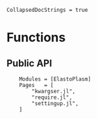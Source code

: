 ```@meta
CollapsedDocStrings = true
```

# Functions

## Public API
```@autodocs
    Modules = [ElastoPlasm]
    Pages   = [
        "kwargser.jl",
        "require.jl",
        "settingup.jl",
    ]
```

